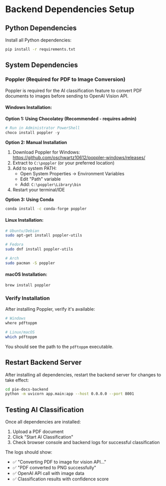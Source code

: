 # Backend Dependencies Setup

## Python Dependencies

Install all Python dependencies:
```bash
pip install -r requirements.txt
```

## System Dependencies

### Poppler (Required for PDF to Image Conversion)

Poppler is required for the AI classification feature to convert PDF documents to images before sending to OpenAI Vision API.

#### Windows Installation:

**Option 1: Using Chocolatey (Recommended - requires admin)**
```powershell
# Run in Administrator PowerShell
choco install poppler -y
```

**Option 2: Manual Installation**
1. Download Poppler for Windows: https://github.com/oschwartz10612/poppler-windows/releases/
2. Extract to `C:\poppler` (or your preferred location)
3. Add to system PATH:
   - Open System Properties → Environment Variables
   - Edit "Path" variable
   - Add: `C:\poppler\Library\bin`
4. Restart your terminal/IDE

**Option 3: Using Conda**
```bash
conda install -c conda-forge poppler
```

#### Linux Installation:

```bash
# Ubuntu/Debian
sudo apt-get install poppler-utils

# Fedora
sudo dnf install poppler-utils

# Arch
sudo pacman -S poppler
```

#### macOS Installation:

```bash
brew install poppler
```

### Verify Installation

After installing Poppler, verify it's available:
```bash
# Windows
where pdftoppm

# Linux/macOS
which pdftoppm
```

You should see the path to the `pdftoppm` executable.

## Restart Backend Server

After installing all dependencies, restart the backend server for changes to take effect:
```bash
cd pie-docs-backend
python -m uvicorn app.main:app --host 0.0.0.0 --port 8001
```

## Testing AI Classification

Once all dependencies are installed:
1. Upload a PDF document
2. Click "Start AI Classification"
3. Check browser console and backend logs for successful classification

The logs should show:
- ✅ "Converting PDF to image for vision API..."
- ✅ "PDF converted to PNG successfully"
- ✅ OpenAI API call with image data
- ✅ Classification results with confidence score
